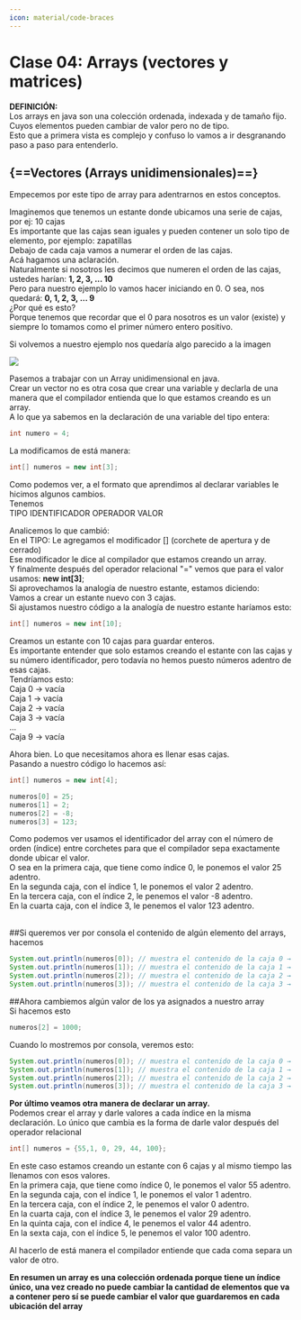 ```yaml
---
icon: material/code-braces
---
```


# Clase 04: Arrays (vectores y matrices)

**DEFINICIÓN:**<br>
Los arrays en java son una colección ordenada, indexada y de tamaño fijo. Cuyos elementos pueden cambiar de valor pero 
no de tipo.<br>
Esto que a primera vista es complejo y confuso lo vamos a ir desgranando paso a paso para entenderlo. 


## {==Vectores (Arrays unidimensionales)==}

Empecemos por este tipo de array para adentrarnos en estos conceptos.

Imaginemos que tenemos un estante donde ubicamos una serie de cajas, por ej: 10 cajas<br>
Es importante que las cajas sean iguales y pueden contener un solo tipo de elemento, por ejemplo: zapatillas<br>
Debajo de cada caja vamos a numerar el orden de las cajas.<br>
Acá hagamos una aclaración.<br>
Naturalmente si nosotros les decimos que numeren el orden de las cajas, ustedes harían: **1, 2, 3, ... 10**<br>
Pero para nuestro ejemplo lo vamos hacer iniciando en 0. O sea, nos quedará: **0, 1, 2, 3, ... 9**<br>
¿Por qué es esto?<br>
Porque tenemos que recordar que el 0 para nosotros es un valor (existe) y siempre lo tomamos como el primer número
entero positivo.

Si volvemos a nuestro ejemplo nos quedaría algo parecido a la imagen <br>

<img src="../../images/estante.jpg">

Pasemos a trabajar con un Array unidimensional en java. <br>
Crear un vector no es otra cosa que crear una variable y declarla de una manera que el compilador entienda que lo 
que estamos creando es un array.<br>
A lo que ya sabemos en la declaración de una variable del tipo entera:

```java
int numero = 4;
```

La modificamos de está manera:

```java
int[] numeros = new int[3];
```

Como podemos ver, a el formato que aprendimos al declarar variables le hicimos algunos cambios.<br>
Tenemos<br> 
TIPO    IDENTIFICADOR   OPERADOR    VALOR<br>

Analicemos lo que cambió: <br>
En el TIPO: Le agregamos el modificador [] (corchete de apertura y de cerrado)<br>
Ese modificador le dice al compilador que estamos creando un array.<br>
Y finalmente después del operador relacional "=" vemos que para el valor usamos: **new int[3]**;<br>
Si aprovechamos la analogía de nuestro estante, estamos diciendo:<br>
Vamos a crear un estante nuevo con 3 cajas.<br>
Si ajustamos nuestro código a la analogía de nuestro estante haríamos esto:

```java
int[] numeros = new int[10];
```
Creamos un estante con 10 cajas para guardar enteros.<br>
Es importante entender que solo estamos creando el estante con las cajas y su número identificador, pero todavía no hemos
puesto números adentro de esas cajas.<br>
Tendríamos esto:<br>
Caja 0 -> vacía <br>
Caja 1 -> vacía <br>
Caja 2 -> vacía <br>
Caja 3 -> vacía <br>
...<br>
Caja 9 -> vacía <br>

Ahora bien. Lo que necesitamos ahora es llenar esas cajas.<br>
Pasando a nuestro código lo hacemos así:<br>

```java
int[] numeros = new int[4];

numeros[0] = 25;
numeros[1] = 2;
numeros[2] = -8;
numeros[3] = 123;
```

Como podemos ver usamos el identificador del array con el número de orden (índice) entre corchetes para que el 
compilador sepa exactamente donde ubicar el valor.<br>
O sea en la primera caja, que tiene como índice 0, le ponemos el valor 25 adentro.<br>
En la segunda caja, con el índice 1, le ponemos el valor 2 adentro.<br>
En la tercera caja, con el índice 2, le penemos el valor -8 adentro.<br>
En la cuarta caja, con el índice 3, le penemos el valor 123 adentro.<br><br>

##Si queremos ver por consola el contenido de algún elemento del arrays, hacemos

```java
System.out.println(numeros[0]); // muestra el contenido de la caja 0 → imprime 25
System.out.println(numeros[1]); // muestra el contenido de la caja 1 → imprime 2
System.out.println(numeros[2]); // muestra el contenido de la caja 2 → imprime -8
System.out.println(numeros[3]); // muestra el contenido de la caja 3 → imprime 123
```



##Ahora cambiemos algún valor de los ya asignados a nuestro array<br>
Si hacemos esto

```java
numeros[2] = 1000;
```

Cuando lo mostremos por consola, veremos esto:
```java
System.out.println(numeros[0]); // muestra el contenido de la caja 0 → imprime 25
System.out.println(numeros[1]); // muestra el contenido de la caja 1 → imprime 2
System.out.println(numeros[2]); // muestra el contenido de la caja 2 → imprime 1000
System.out.println(numeros[3]); // muestra el contenido de la caja 3 → imprime 123
```


**Por último veamos otra manera de declarar un array.<br>**
Podemos crear el array y darle valores a cada índice en la misma declaración. Lo único que cambia es la forma de darle 
valor después del operador relacional<br>

```java
int[] numeros = {55,1, 0, 29, 44, 100};
```

En este caso estamos creando un estante con 6 cajas y al mismo tiempo las llenamos con esos valores.<br>
En la primera caja, que tiene como índice 0, le ponemos el valor 55 adentro.<br>
En la segunda caja, con el índice 1, le ponemos el valor 1 adentro.<br>
En la tercera caja, con el índice 2, le penemos el valor 0 adentro.<br>
En la cuarta caja, con el índice 3, le penemos el valor 29 adentro.<br>
En la quinta caja, con el índice 4, le penemos el valor 44 adentro.<br>
En la sexta caja, con el índice 5, le penemos el valor 100 adentro.<br>

Al hacerlo de está manera el compilador entiende que cada coma separa un valor de otro.

**En resumen un array es una colección ordenada porque tiene un índice único, una vez creado no puede cambiar la 
cantidad de elementos que va a contener pero sí se puede cambiar el valor que guardaremos en cada ubicación del
array**
